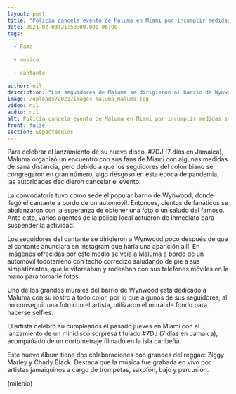 ```yaml
---
layout: post
title: "Policía cancela evento de Maluma en Miami por incumplir medidas sanitarias"
date: 2021-02-03T21:58:00.000-06:00
tags:
  
  - Fama
  
  - musica
  
  - cantante
  
author: nil
description: "Los seguidores de Maluma se dirigieron al barrio de Wynwood poco después de que el cantante anunció en Instagram que haría una aparición allí. "
image: /uploads/2021/images-maluma_maluma.jpg
video: nil
audio: nil
alt: Policía cancela evento de Maluma en Miami por incumplir medidas sanitarias
front: false
section: Espectáculos
---
```


Para celebrar el lanzamiento de su nuevo disco, #7DJ (7 días en Jamaica), Maluma organizó un encuentro con sus fans de Miami con algunas medidas de sana distancia, pero debido a que los seguidores del colombiano se congregaron en gran número, algo riesgoso en esta época de pandemia, las autoridades decidieron cancelar el evento.  

La convocatoria tuvo como sede el popular barrio de Wynwood, donde llegó el cantante a bordo de un automóvil. Entonces, cientos de fanáticos se abalanzaron con la esperanza de obtener una foto o un saludo del famoso. Ante esto, varios agentes de la policía local actuaron de inmediato para suspender la actividad. 

Los seguidores del cantante se dirigieron a Wynwood poco después de que el cantante anunciara en Instagram que haría una aparición allí. 
En imágenes ofrecidas por este medio se veía a Maluma a bordo de un automóvil todoterreno con techo corredizo saludando de pie a sus simpatizantes, que le vitoreaban y rodeaban con sus teléfonos móviles en la mano para tomarle fotos. 

Uno de los grandes murales del barrio de Wynwood está dedicado a Maluma con su rostro a todo color, por lo que algunos de sus seguidores, al no conseguir una foto con el artista, utilizaron el mural de fondo para hacerse selfies. 

El artista celebró su cumpleaños el pasado jueves en Miami con el lanzamiento de un minidisco sorpresa titulado #7DJ (7 días en Jamaica), acompañado de un cortometraje filmado en la isla caribeña. 

Este nuevo álbum tiene dos colaboraciones con grandes del reggae: Ziggy Marley y Charly Black. Destaca que la música fue grabada en vivo por artistas jamaiquinos a cargo de trompetas, saxofón, bajo y percusión.

(milenio)